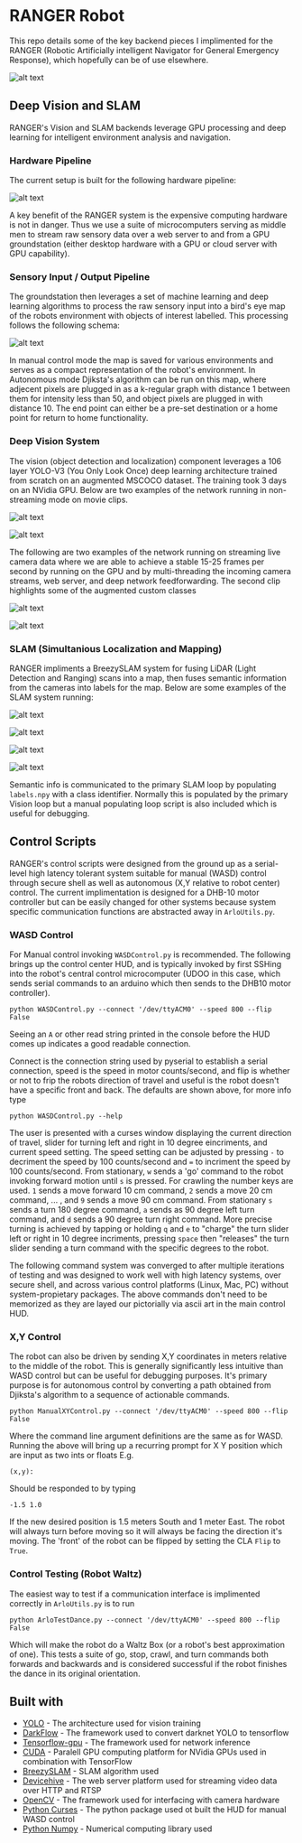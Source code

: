 # RANGER Robot

This repo details some of the key backend pieces I implimented for the RANGER (Robotic Artificially intelligent Navigator for General Emergency Response), which hopefully can be of use elsewhere.

![alt text](https://github.com/Radar3699/RANGER/blob/master/Demos/P1.png)

## Deep Vision and SLAM

RANGER's Vision and SLAM backends leverage GPU processing and deep learning for intelligent environment analysis and navigation. 

### Hardware Pipeline

The current setup is built for the following hardware pipeline: 

![alt text](https://github.com/Radar3699/RANGER/blob/master/Demos/P2.png)

A key benefit of the RANGER system is the expensive computing hardware is not in danger. Thus we use a suite of microcomputers serving as middle men to stream raw sensory data over a web server to and from a GPU groundstation (either desktop hardware with a GPU or cloud server with GPU capability). 

### Sensory Input / Output Pipeline

The groundstation then leverages a set of machine learning and deep learning algorithms to process the raw sensory input into a bird's eye map of the robots environment with objects of interest labelled. This processing follows the following schema:

![alt text](https://github.com/Radar3699/RANGER/blob/master/Demos/P3.png)

In manual control mode the map is saved for various environments and serves as a compact representation of the robot's environment. In Autonomous mode Djiksta's algorithm can be run on this map, where adjecent pixels are plugged in as a k-regular graph with distance 1 between them for intensity less than 50, and object pixels are plugged in with distance 10. The end point can either be a pre-set destination or a home point for return to home functionality. 

### Deep Vision System

The vision (object detection and localization) component leverages a 106 layer YOLO-V3 (You Only Look Once) deep learning architecture trained from scratch on an augmented MSCOCO dataset. The training took 3 days on an NVidia GPU. Below are two examples of the network running in non-streaming mode on movie clips.

![alt text](https://github.com/Radar3699/RANGER/blob/master/Demos/V3.gif)

![alt text](https://github.com/Radar3699/RANGER/blob/master/Demos/V4.gif)

The following are two examples of the network running on streaming live camera data where we are able to achieve a stable 15-25 frames per second by running on the GPU and by multi-threading the incoming camera streams, web server, and deep network feedforwarding. The second clip highlights some of the augmented custom classes 

![alt text](https://github.com/Radar3699/RANGER/blob/master/Demos/V1.gif)

![alt text](https://github.com/Radar3699/RANGER/blob/master/Demos/V2.gif)

### SLAM (Simultanious Localization and Mapping)

RANGER impliments a BreezySLAM system for fusing LiDAR (Light Detection and Ranging) scans into a map, then fuses semantic information from the cameras into labels for the map. Below are some examples of the SLAM system running:

![alt text](https://github.com/Radar3699/RANGER/blob/master/Demos/V5.gif)

![alt text](https://github.com/Radar3699/RANGER/blob/master/Demos/V6.gif)

![alt text](https://github.com/Radar3699/RANGER/blob/master/Demos/V7.gif)

![alt text](https://github.com/Radar3699/RANGER/blob/master/Demos/V8.gif)

Semantic info is communicated to the primary SLAM loop by populating `labels.npy` with a class identifier. Normally this is populated by the primary Vision loop but a manual populating loop script is also included which is useful for debugging.

## Control Scripts

RANGER's control scripts were designed from the ground up as a serial-level high latency tolerant system suitable for manual (WASD) control through secure shell as well as autonomous (X,Y relative to robot center) control. The current implimentation is designed for a DHB-10 motor controller but can be easily changed for other systems because system specific communication functions are abstracted away in `ArloUtils.py`.

### WASD Control

For Manual control invoking `WASDControl.py` is recommended. The following brings up the control center HUD, and is typically invoked by first SSHing into the robot's central control microcomputer (UDOO in this case, which sends serial commands to an arduino which then sends to the DHB10 motor controller). 

```
python WASDControl.py --connect '/dev/ttyACM0' --speed 800 --flip False
```

Seeing an `A` or other read string printed in the console before the HUD comes up indicates a good readable connection. 

Connect is the connection string used by pyserial to establish a serial connection, speed is the speed in motor counts/second, and flip is whether or not to frip the robots direction of travel and useful is the robot doesn't have a specific front and back. The defaults are shown above, for more info type

```
python WASDControl.py --help
``` 

The user is presented with a curses window displaying the current direction of travel, slider for turning left and right in 10 degree eincriments, and current speed setting. The speed setting can be adjusted by pressing `-` to decriment the speed by 100 counts/second and `=` to incriment the speed by 100 counts/second. From stationary, `w` sends a 'go' command to the robot invoking forward motion until `s` is pressed. For crawling the number keys are used. `1` sends a move forward 10 cm command, `2` sends a move 20 cm command, ... , and `9` sends a move 90 cm command. From stationary `s` sends a turn 180 degree command, `a` sends as 90 degree left turn command, and `d` sends a 90 degree turn right command. More precise turning is achieved by tapping or holding `q` and `e` to "charge" the turn slider left or right in 10 degree incriments, pressing `space` then "releases" the turn slider sending a turn command with the specific degrees to the robot. 

The following command system was converged to after multiple iterations of testing and was designed to work well with high latency systems, over secure shell, and across various control platforms (Linux, Mac, PC) without system-propietary packages. The above commands don't need to be memorized as they are layed our pictorially via ascii art in the main control HUD.

### X,Y Control

The robot can also be driven by sending X,Y coordinates in meters relative to the middle of the robot. This is generally significantly less intuitive than WASD control but can be useful for debugging purposes. It's primary purpose is for autonomous control by converting a path obtained from Djiksta's algorithm to a sequence of actionable commands. 

```
python ManualXYControl.py --connect '/dev/ttyACM0' --speed 800 --flip False
```

Where the command line argument definitions are the same as for WASD. Running the above will bring up a recurring prompt for X Y position which are input as two ints or floats E.g. 

```
(x,y):
```
Should be responded to by typing 

```
-1.5 1.0
```

If the new desired position is 1.5 meters South and 1 meter East. The robot will always turn before moving so it will always be facing the direction it's moving. The 'front' of the robot can be flipped by setting the CLA `Flip` to `True`.

### Control Testing (Robot Waltz)

The easiest way to test if a communication interface is implimented correctly in `ArloUtils.py` is to run 

```
python ArloTestDance.py --connect '/dev/ttyACM0' --speed 800 --flip False
```

Which will make the robot do a Waltz Box (or a robot's best approximation of one).  This tests a suite of go, stop, crawl, and turn commands both forwards and backwards and is considered successful if the robot finishes the dance in its original orientation.

## Built with

* [YOLO](https://pjreddie.com/darknet/yolo/) - The architecture used for vision training
* [DarkFlow](https://github.com/thtrieu/darkflow) - The framework used to convert darknet YOLO to tensorflow
* [Tensorflow-gpu](https://www.tensorflow.org/) - The framework used for network inference
* [CUDA](https://developer.nvidia.com/cuda-zone) - Paralell GPU computing platform for NVidia GPUs used in combination with TensorFlow
* [BreezySLAM](https://github.com/simondlevy/BreezySLAM) - SLAM algorithm used
* [Devicehive](https://devicehive.com/) - The web server platform used for streaming video data over HTTP and RTSP
* [OpenCV](https://opencv.org/) - The framework used for interfacing with camera hardware
* [Python Curses](https://docs.python.org/3/howto/curses.html) - The python package used ot built the HUD for manual WASD control
* [Python Numpy](http://www.numpy.org/) - Numerical computing library used

